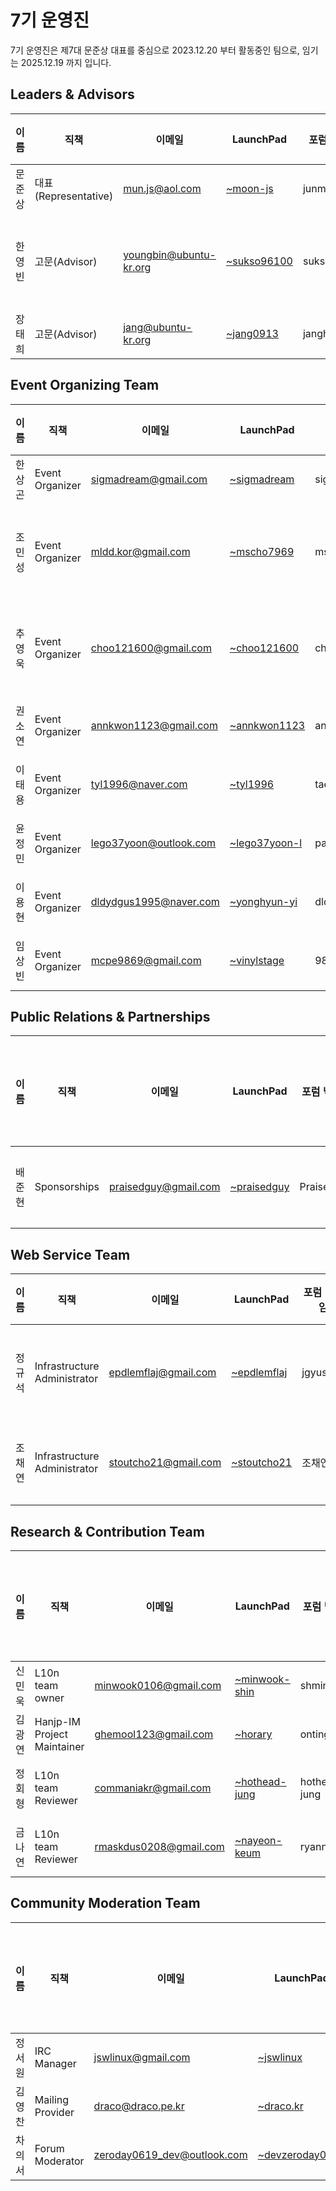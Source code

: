 # 7기 운영진

7기 운영진은 제7대 문준상 대표를 중심으로 2023.12.20 부터 활동중인 팀으로, 임기는 2025.12.19 까지 입니다.

## Leaders & Advisors

| 이름 | 직책 | 이메일 | LaunchPad | 포럼 닉네임 | 위키 닉네임 | 비고 | 정관상 회원 구분 |
| --- | --- | --- | --- | --- | --- | --- | --- |
| 문준상 | 대표(Representative) | mun.js@aol.com | [~moon-js](https://launchpad.net/~moon-js) | junmoon | . | . | 대표(운영위원) |
| 한영빈 | 고문(Advisor) | youngbin@ubuntu-kr.org | [~sukso96100](https://launchpad.net/~sukso96100) | sukso96100 | sukso96100 | . | 운영위원(2023-12-22 ~ 2025-12-21) |
| 장태희 | 고문(Advisor) | jang@ubuntu-kr.org | [~jang0913](https://launchpad.net/~jang0913) | janghe11 | janghe11 | . | 준회원 |

## Event Organizing Team	

| 이름 | 직책 | 이메일 | LaunchPad | 포럼 닉네임 | 위키 닉네임 | 비고 | 정관상 회원 구분 |
| --- | --- | --- | --- | --- | --- | --- | --- |
| 한상곤 | Event Organizer | sigmadream@gmail.com | [~sigmadream](https://launchpad.net/~sigmadream) | sigmadream | Sigmadream | . | 정회원 |
| 조민성 | Event Organizer | mldd.kor@gmail.com | [~mscho7969](https://launchpad.net/~mscho7969) | mscho7969 | . | . | 운영위원(2023-12-22 ~ 2025-12-21) |
| 추영욱 | Event Organizer | choo121600@gmail.com | [~choo121600](https://launchpad.net/~choo121600) | choo121600 | . | . | 운영위원(2023-12-22 ~ 2025-12-21) |
| 권소연 | Event Organizer | annkwon1123@gmail.com | [~annkwon1123](https://launchpad.net/~annkwon1123) | annkwon1123 | . | 2024. 02. 22. 합류 | 정회원 |
| 이태용 | Event Organizer | tyl1996@naver.com | [~tyl1996](https://launchpad.net/~tyl1996) | tae | . | 2024. 02. 22. 합류 | 정회원 |
| 윤정민 | Event Organizer | lego37yoon@outlook.com | [~lego37yoon-l](https://launchpad.net/~lego37yoon-l) | paperbox | . | 2024. 02. 22. 합류 | 정회원 |
| 이용현 | Event Organizer | dldydgus1995@naver.com | [~yonghyun-yi](https://launchpad.net/~yonghyun-yi) | dldydgus1995 | . | 2024. 02. 22. 합류 | 정회원 |
| 임상빈 | Event Organizer | mcpe9869@gmail.com | [~vinylstage](https://launchpad.net/~vinylstage) | 98sangbin | . | 2024. 10. 04. 합류 | 정회원 |


## Public Relations & Partnerships

| 이름 | 직책 | 이메일 | LaunchPad | 포럼 닉네임 | 위키 닉네임 | 비고 | 정관상 회원 구분 |
| --- | --- | --- | --- | --- | --- | --- | --- |
| 배준현 | Sponsorships | praisedguy@gmail.com | [~praisedguy](https://launchpad.net/~praisedguy) | Praisedguy | Praisedguy | Event Organizing Team - Event Organizer 겸직 | 정회원 |

## Web Service Team

| 이름 | 직책 | 이메일 | LaunchPad | 포럼 닉네임 | 위키 닉네임 | 비고 | 정관상 회원 구분 |
| --- | --- | --- | --- | --- | --- | --- | --- |
| 정규석 | Infrastructure Administrator | epdlemflaj@gmail.com | [~epdlemflaj](https://launchpad.net/~epdlemflaj) | jgyuseok | jgyuseok | . | 운영위원(2023-12-22 ~ 2025-12-21) |
| 조채연 | Infrastructure Administrator | stoutcho21@gmail.com | [~stoutcho21](https://launchpad.net/~stoutcho21) | 조채연 | 조채연 | . | 운영위원 (2023. 3. 25 ~ 2025. 3. 24.) |

## Research & Contribution Team	

| 이름 | 직책 | 이메일 | LaunchPad | 포럼 닉네임 | 위키 닉네임 | 비고 | 정관상 회원 구분 |
| --- | --- | --- | --- | --- | --- | --- | --- |
| 신민욱 | L10n team owner | minwook0106@gmail.com | [~minwook-shin](https://launchpad.net/~minwook-shin) | shminwook | Ghg | . | 준회원 |
| 김광연 | Hanjp-IM Project Maintainer | ghemool123@gmail.com| [~horary](https://launchpad.net/~horary) | onting | Onting | . | 정회원 |
| 정회형 | L10n team Reviewer | commaniakr@gmail.com | [~hothead-jung](https://launchpad.net/~hothead-jung) | hothead-jung | . | 2023. 04. 29. 합류 | 정회원 |
| 금나연 | L10n team Reviewer | rmaskdus0208@gmail.com | [~nayeon-keum](https://launchpad.net/~nayeon-keum) | ryann3 | . | 2024. 02. 22. 합류 | 정회원 |

## Community Moderation Team	

| 이름 | 직책 | 이메일 | LaunchPad | 포럼 닉네임 | 위키 닉네임 | 비고 | 정관상 회원 구분 |
| --- | --- | --- | --- | --- | --- | --- | --- |
| 정서원 | IRC Manager | jswlinux@gmail.com | [~jswlinux](https://launchpad.net/~jswlinux) | Seony | Seony | . | 준회원 |
| 김영찬 | Mailing Provider | draco@draco.pe.kr | [~draco.kr](https://launchpad.net/~draco.kr) | draco | draco | . | 정회원 |
| 차의서 | Forum Moderator | zeroday0619_dev@outlook.com | [~devzeroday0619](https://launchpad.net/~devzeroday0619) | zeroday0619 | zeroday0619 | . | 정회원 |
